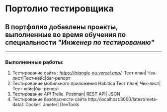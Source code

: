 # Портолио тестировщика
## В портфолио добавлены проекты, выполненные во время обучения по специальности _"Инженер по тестированию"_
---
### Выполненные работы:
1. Тестирование сайта : _https://triangle-nu.vercel.app/._
 Тест план| Чек-лист|Тест-кейс|баг-репорт
2. Тестирование мобильного приложения Habitica
    Тест план| Чек-лист|Тест-кейс|баг-репорт
4. Тестирование _API_ Trello.
   Postman| REST API| JSON
5. Тестирование безопасности сайта http://localhost:3000/latest/meta-data/.
   Docker| Jmeter| DevTools
